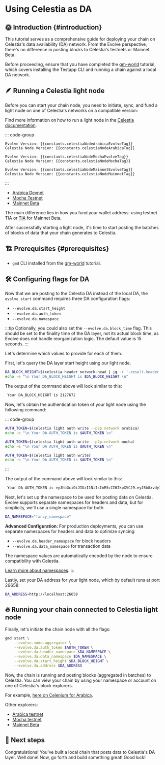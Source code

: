 # Using Celestia as DA

<!-- markdownlint-disable MD033 -->
<script setup>
import constants from '../../.vitepress/constants/constants.js'
</script>

## 🌞 Introduction {#introduction}

This tutorial serves as a comprehensive guide for deploying your chain on Celestia's data availability (DA) network. From the Evolve perspective, there's no difference in posting blocks to Celestia's testnets or Mainnet Beta.

Before proceeding, ensure that you have completed the [gm-world](/docs/guides/gm-world.md) tutorial, which covers installing the Testapp CLI and running a chain against a local DA network.

## 🪶 Running a Celestia light node

Before you can start your chain node, you need to initiate, sync, and fund a light node on one of Celestia's networks on a compatible version:

Find more information on how to run a light node in the [Celestia documentation](https://celestia.org/run-a-light-node/#start-up-a-node).

::: code-group

```sh-vue [Arabica]
Evolve Version: {{constants.celestiaNodeArabicaEvolveTag}}
Celestia Node Version: {{constants.celestiaNodeArabicaTag}}
```

```sh-vue [Mocha]
Evolve Version: {{constants.celestiaNodeMochaEvolveTag}}
Celestia Node Version: {{constants.celestiaNodeMochaTag}}
```

```sh-vue [Mainnet]
Evolve Version: {{constants.celestiaNodeMainnetEvolveTag}}
Celestia Node Version: {{constants.celestiaNodeMainnetTag}}
```

:::

- [Arabica Devnet](https://docs.celestia.org/how-to-guides/arabica-devnet)
- [Mocha Testnet](https://docs.celestia.org/how-to-guides/mocha-testnet)
- [Mainnet Beta](https://docs.celestia.org/how-to-guides/mainnet)

The main difference lies in how you fund your wallet address: using testnet TIA or [TIA](https://docs.celestia.org/learn/tia#overview-of-tia) for Mainnet Beta.

After successfully starting a light node, it's time to start posting the batches of blocks of data that your chain generates to Celestia.

## 🏗️ Prerequisites {#prerequisites}

- `gmd` CLI installed from the [gm-world](/docs/guides/gm-world.md) tutorial.

## 🛠️ Configuring flags for DA

Now that we are posting to the Celestia DA instead of the local DA, the `evolve start` command requires three DA configuration flags:

- `--evolve.da.start_height`
- `--evolve.da.auth_token`
- `--evolve.da.namespace`

:::tip
Optionally, you could also set the `--evolve.da.block_time` flag. This should be set to the finality time of the DA layer, not its actual block time, as Evolve does not handle reorganization logic. The default value is 15 seconds.
:::

Let's determine which values to provide for each of them.

First, let's query the DA layer start height using our light node.

```bash
DA_BLOCK_HEIGHT=$(celestia header network-head | jq -r '.result.header.height')
echo -e "\n Your DA_BLOCK_HEIGHT is $DA_BLOCK_HEIGHT \n"
```

The output of the command above will look similar to this:

```bash
 Your DA_BLOCK_HEIGHT is 2127672
```

Now, let's obtain the authentication token of your light node using the following command:

::: code-group

```bash [Arabica Devnet]
AUTH_TOKEN=$(celestia light auth write --p2p.network arabica)
echo -e "\n Your DA AUTH_TOKEN is $AUTH_TOKEN \n"
```

```bash [Mocha Testnet]
AUTH_TOKEN=$(celestia light auth write --p2p.network mocha)
echo -e "\n Your DA AUTH_TOKEN is $AUTH_TOKEN \n"
```

```bash [Mainnet Beta]
AUTH_TOKEN=$(celestia light auth write)
echo -e "\n Your DA AUTH_TOKEN is $AUTH_TOKEN \n"
```

:::

The output of the command above will look similar to this:

```bash
 Your DA AUTH_TOKEN is eyJhbGciOiJIUzI1NiIsInR5cCI6IkpXVCJ9.eyJBbGxvdyI6WyJwdWJsaWMiLCJyZWFkIiwid3JpdGUiXX0.cSrJjpfUdTNFtzGho69V0D_8kyECn9Mzv8ghJSpKRDE
```

Next, let's set up the namespace to be used for posting data on Celestia. Evolve supports separate namespaces for headers and data, but for simplicity, we'll use a single namespace for both:

```bash
DA_NAMESPACE="fancy_namespace"
```


**Advanced Configuration:** For production deployments, you can use separate namespaces for headers and data to optimize syncing:
- `--evolve.da.header_namespace` for block headers
- `--evolve.da.data_namespace` for transaction data

The namespace values are automatically encoded by the node to ensure compatibility with Celestia.

[Learn more about namespaces](https://docs.celestia.org/tutorials/node-tutorial#namespaces).
:::

Lastly, set your DA address for your light node, which by default runs at
port 26658:

```bash
DA_ADDRESS=http://localhost:26658
```

## 🔥 Running your chain connected to Celestia light node

Finally, let's initiate the chain node with all the flags:

```bash
gmd start \
    --evolve.node.aggregator \
    --evolve.da.auth_token $AUTH_TOKEN \
    --evolve.da.header_namespace $DA_NAMESPACE \
    --evolve.da.data_namespace $DA_NAMESPACE \
    --evolve.da.start_height $DA_BLOCK_HEIGHT \
    --evolve.da.address $DA_ADDRESS
```

Now, the chain is running and posting blocks (aggregated in batches) to Celestia. You can view your chain by using your namespace or account on one of Celestia's block explorers.

For example, [here on Celenium for Arabica](https://arabica.celenium.io/).

Other explorers:

- [Arabica testnet](https://docs.celestia.org/how-to-guides/arabica-devnet)
- [Mocha testnet](https://docs.celestia.org/how-to-guides/mocha-testnet)
- [Mainnet Beta](https://docs.celestia.org/how-to-guides/mainnet)

## 🎉 Next steps

Congratulations! You've built a local chain that posts data to Celestia's DA layer. Well done! Now, go forth and build something great! Good luck!
